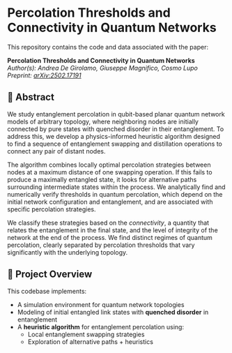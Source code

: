 # Percolation Thresholds and Connectivity in Quantum Networks

This repository contains the code and data associated with the paper:

**Percolation Thresholds and Connectivity in Quantum Networks**  
*Author(s): Andrea De Girolamo, Giuseppe Magnifico, Cosmo Lupo*  
*Preprint: [arXiv:2502.17191](https://arxiv.org/abs/2502.17191)*

## 📄 Abstract

We study entanglement percolation in qubit-based planar quantum network models of arbitrary topology, where neighboring nodes are initially connected by pure states with quenched disorder in their entanglement. To address this, we develop a physics-informed heuristic algorithm designed to find a sequence of entanglement swapping and distillation operations to connect any pair of distant nodes.

The algorithm combines locally optimal percolation strategies between nodes at a maximum distance of one swapping operation. If this fails to produce a maximally entangled state, it looks for alternative paths surrounding intermediate states within the process. We analytically find and numerically verify thresholds in quantum percolation, which depend on the initial network configuration and entanglement, and are associated with specific percolation strategies.

We classify these strategies based on the *connectivity*, a quantity that relates the entanglement in the final state, and the level of integrity of the network at the end of the process. We find distinct regimes of quantum percolation, clearly separated by percolation thresholds that vary significantly with the underlying topology.

## 🚀 Project Overview

This codebase implements:

- A simulation environment for quantum network topologies
- Modeling of initial entangled link states with **quenched disorder** in entanglement
- A **heuristic algorithm** for entanglement percolation using:
  - Local entanglement swapping strategies
  - Exploration of alternative paths + heuristics
